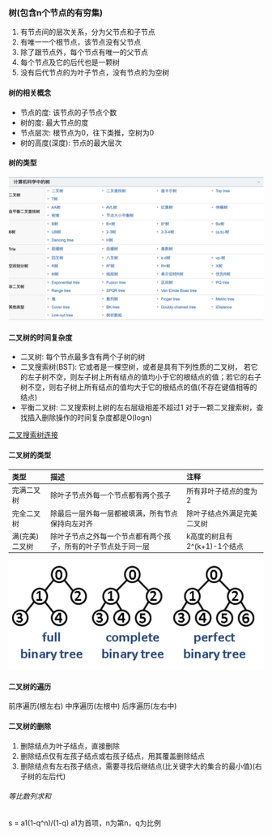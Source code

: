 ### 树(包含n个节点的有穷集)
1. 有节点间的层次关系，分为父节点和子节点
2. 有唯一一个根节点，该节点没有父节点
3. 除了跟节点外，每个节点有唯一的父节点
4. 每个节点及它的后代也是一颗树
5. 没有后代节点的为叶子节点，没有节点的为空树

#### 树的相关概念
+ 节点的度: 该节点的子节点个数
+ 树的度: 最大节点的度
+ 节点层次: 根节点为0，往下类推，空树为0
+ 树的高度(深度): 节点的最大层次

#### 树的类型  
![树的类型](../static/image/datastructure/tree_category.jpg)  

#### 二叉树的时间复杂度
+ 二叉树: 每个节点最多含有两个子树的树  
+ 二叉搜索树(BST): 它或者是一棵空树，或者是具有下列性质的二叉树，
若它的左子树不空，则左子树上所有结点的值均小于它的根结点的值；若它的右子树不空，则右子树上所有结点的值均大于它的根结点的值(不存在键值相等的结点)  
+ 平衡二叉树: 二叉搜索树上树的左右层级相差不超过1
对于一颗二叉搜索树，查找插入删除操作的时间复杂度都是O(logn)  

[二叉搜索树连接](https://baike.baidu.com/item/%E4%BA%8C%E5%8F%89%E6%8E%92%E5%BA%8F%E6%A0%91/10905079?fromtitle=%E4%BA%8C%E5%8F%89%E6%9F%A5%E6%89%BE%E6%A0%91&fromid=7077965)

#### 二叉树的类型
|类型| 描述  | 注释 |
|:----|:----  |:----|
|完满二叉树|除叶子节点外每一个节点都有两个孩子|所有非叶子结点的度为2|
|完全二叉树|除最后一层外每一层都被填满，所有节点保持向左对齐|除叶子结点外满足完美二叉树|
|满(完美)二叉树| 除叶子节点之外每一个节点都有两个孩子，所有的叶子节点处于同一层|k高度的树且有2^(k+1)-1个结点|
![三种树示意图](../static/image/datastructure/three_tree.jpg)

#### 二叉树的遍历
前序遍历(根左右) 中序遍历(左根中) 后序遍历(左右中)

#### 二叉树的删除
1. 删除结点为叶子结点，直接删除
2. 删除结点仅有左孩子结点或右孩子结点，用其覆盖删除结点
3. 删除结点有左右孩子结点，需要寻找后继结点(比关键字大的集合的最小值)(右子树的左后代)

###### 等比数列求和
s = a1(1-q^n)/(1-q) a1为首项，n为第n，q为比例
